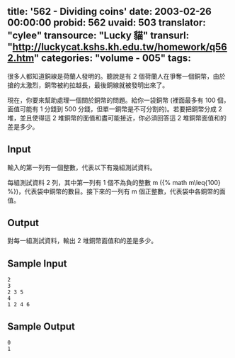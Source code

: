 title: '562 - Dividing coins'
date: 2003-02-26 00:00:00
probid: 562
uvaid: 503
translator: "cylee"
transource: "Lucky 貓"
transurl: "http://luckycat.kshs.kh.edu.tw/homework/q562.htm"
categories: "volume - 005"
tags:
---

很多人都知道銅線是荷蘭人發明的。聽說是有 2 個荷蘭人在爭奪一個銅幣，由於搶的太激烈，銅幣被約拉越長，最後銅線就被發明出來了。

現在，你要來幫助處理一個關於銅幣的問題。給你一袋銅幣 (裡面最多有 100 個，面值可能有 1 分錢到 500 分錢，但單一銅幣是不可分割的)。若要把銅幣分成 2 堆，並且使得這 2 堆銅幣的面值和盡可能接近，你必須回答這 2 堆銅幣面值和的差是多少。

## Input ##

輸入的第一列有一個整數，代表以下有幾組測試資料。

每組測試資料 2 列，其中第一列有 1 個不為負的整數 m ({% math m\leq{100} %})，代表袋中銅幣的數目。接下來的一列有 m 個正整數，代表袋中各銅幣的面值。

## Output ##

對每一組測試資料，輸出 2 堆銅幣面值和的差是多少。

## Sample Input ##

	2
	3
	2 3 5
	4
	1 2 4 6

## Sample Output ##

	0
	1